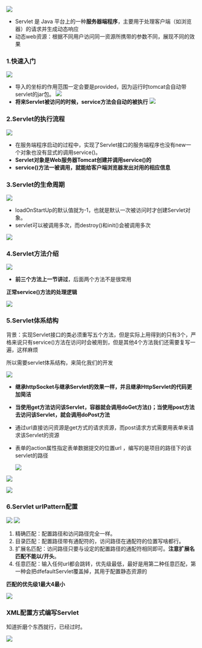 ![](assets/04Servlet/file-20250709155315917.png)
* Servlet 是 Java 平台上的一种**服务器端程序**，主要用于处理客户端（如浏览器）的请求并生成动态响应
* 动态web资源：根据不同用户访问同一资源所携带的参数不同，展现不同的效果

### 1.快速入门
![](assets/04Servlet/file-20250709155746161.png)
* 导入的坐标的作用范围一定会要是provided，因为运行时tomcat会自动带servlet的jar包。
![](assets/04Servlet/file-20250709160622670.png)
* **将来Servlet被访问的时候，service方法会自动的被执行**
![](assets/04Servlet/file-20250709160558908.png)

### 2.Servlet的执行流程
![](assets/04Servlet/file-20250709161801638.png)
* 在服务端程序启动的过程中，实现了Servlet接口的服务端程序也没有new一个对象也没有显式的调用service()。
* **Servlet对象是Web服务器Tomcat创建并调用service()的**
* **service()方法一被调用，就能给客户端浏览器发出对用的相应信息**

### 3.Servlet的生命周期
![](assets/04Servlet/file-20250709162431988.png)
* loadOnStartUp的默认值就为-1，也就是默认一次被访问时才创建Servlet对象。
* servlet可以被调用多次，而destroy()和init()会被调用多次

![](assets/04Servlet/file-20250709170935922.png)


### 4.Servlet方法介绍

![](assets/04Servlet/file-20250709171141206.png)
* **前三个方法上一节讲过**，后面两个方法不是很常用

**正常service()方法的处理逻辑**

![](assets/04Servlet/file-20250709173231280.png)

### 5.Servlet体系结构

背景：实现Servlet接口的类必须重写五个方法，但是实际上用得到的只有3个，严格来说只有service()方法在访问时会被用到，但是其他4个方法我们还需要复写一遍，这样麻烦

所以需要servlet体系结构，来简化我们的开发

![](assets/04Servlet/file-20250709171714585.png)
* **继承httpSocket与继承Servlet的效果一样，并且继承HttpServlet的代码更加简洁**
* **当使用get方法访问该Servlet，容器就会调用doGet方法()；当使用post方法去访问该Servlet，就会调用doPost方法**
*  通过url直接访问资源是get方式的请求资源，而post请求方式需要用表单来请求该Servlet的资源
* 表单的action属性指定表单数据提交的位置url ，编写的是项目的路径下的该servlet的路径

	![](assets/04Servlet/file-20250709172711817.png)

![](assets/04Servlet/file-20250709181913114.png)

![](assets/04Servlet/file-20250709173858777.png)


### 6.Servlet urlPattern配置

![](assets/04Servlet/file-20250709174733375.png)
![](assets/04Servlet/file-20250709180018039.png)
1. 精确匹配：配置路径和访问路径完全一样。
2. 目录匹配：配置路径带有通配符的，访问路径在通配符的位置写啥都行。
3. 扩展名匹配：访问路径只要与设定的配置路径的通配符相同即可。**注意扩展名匹配不能以/开头**。
4. 任意匹配：输入任何url都会跳转，优先级最低，最好是用第二种任意匹配，第一种会把dfefaultServlet覆盖掉，其用于配置静态资源的

**匹配的优先级1最大4最小**

![](assets/04Servlet/file-20250709180540377.png)

### XML配置方式编写Servlet

知道折磨个东西就行，已经过时。

![](assets/04Servlet/file-20250709180725556.png)


